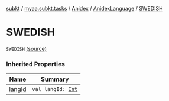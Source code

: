 [subkt](../../../index.md) / [myaa.subkt.tasks](../../index.md) / [Anidex](../index.md) / [AnidexLanguage](index.md) / [SWEDISH](./-s-w-e-d-i-s-h.md)

# SWEDISH

`SWEDISH` [(source)](https://github.com/Myaamori/SubKt/blob/0.1.4/src/main/kotlin/myaa/subkt/tasks/tasks.kt#L1063)

### Inherited Properties

| Name | Summary |
|---|---|
| [langId](lang-id.md) | `val langId: `[`Int`](https://kotlinlang.org/api/latest/jvm/stdlib/kotlin/-int/index.html) |

